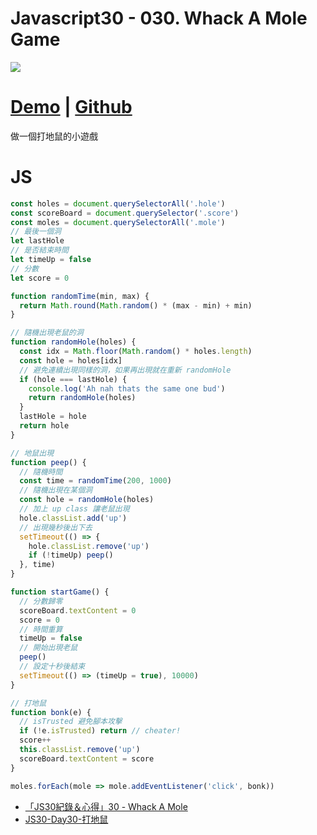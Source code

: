 # Javascript30 - 030. Whack A Mole Game

![](https://mgleon08.github.io/JavaScript30/030.Whack-A-Mole-Game/images/thumbnail.png)

<!-- more -->

# [Demo](https://mgleon08.github.io/JavaScript30/030.Whack-A-Mole-Game/index.html) | [Github](https://github.com/mgleon08/JavaScript30/tree/master/030.Whack-A-Mole-Games)

做一個打地鼠的小遊戲

# JS

```js
const holes = document.querySelectorAll('.hole')
const scoreBoard = document.querySelector('.score')
const moles = document.querySelectorAll('.mole')
// 最後一個洞
let lastHole
// 是否結束時間
let timeUp = false
// 分數
let score = 0

function randomTime(min, max) {
  return Math.round(Math.random() * (max - min) + min)
}

// 隨機出現老鼠的洞
function randomHole(holes) {
  const idx = Math.floor(Math.random() * holes.length)
  const hole = holes[idx]
  // 避免連續出現同樣的洞，如果再出現就在重新 randomHole
  if (hole === lastHole) {
    console.log('Ah nah thats the same one bud')
    return randomHole(holes)
  }
  lastHole = hole
  return hole
}

// 地鼠出現
function peep() {
  // 隨機時間
  const time = randomTime(200, 1000)
  // 隨機出現在某個洞
  const hole = randomHole(holes)
  // 加上 up class 讓老鼠出現
  hole.classList.add('up')
  // 出現幾秒後出下去
  setTimeout(() => {
    hole.classList.remove('up')
    if (!timeUp) peep()
  }, time)
}

function startGame() {
  // 分數歸零
  scoreBoard.textContent = 0
  score = 0
  // 時間重算
  timeUp = false
  // 開始出現老鼠
  peep()
  // 設定十秒後結束
  setTimeout(() => (timeUp = true), 10000)
}

// 打地鼠
function bonk(e) {
  // isTrusted 避免腳本攻擊
  if (!e.isTrusted) return // cheater!
  score++
  this.classList.remove('up')
  scoreBoard.textContent = score
}

moles.forEach(mole => mole.addEventListener('click', bonk))
```

* [「JS30紀錄＆心得」30 - Whack A Mole](https://guahsu.io/2017/11/JavaScript30-30-Whack-A-Mole/)
* [JS30-Day30-打地鼠](https://ithelp.ithome.com.tw/articles/10197557)
